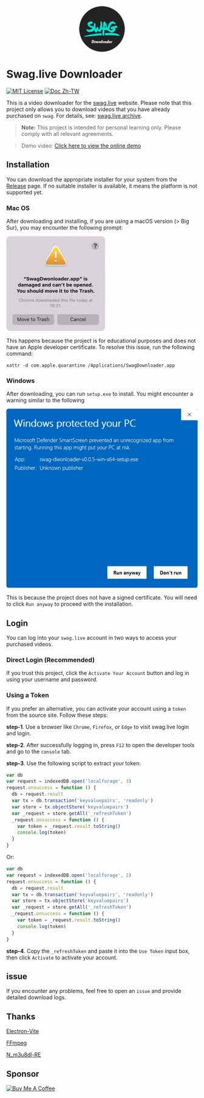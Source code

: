 <div align="center">
<img src="./zReadme/logo.png" style="height: 120px !important;width: 120px !important;" >
</div>

# Swag.live Downloader

[![MIT License](https://img.shields.io/badge/License-MIT-green.svg)](https://choosealicense.com/licenses/mit/) [![Doc Zh-TW](https://img.shields.io/badge/Doc-國語-blue.svg)](./zReadme/README-ZH-TW.md)

This is a video downloader for the [swag.live](https://swag.live) website. Please note that this project only allows you to download videos that you have already purchased on `swag`. For details, see: [swag.live archive](https://swag.live/archive?lang=en).

> **Note:** This project is intended for personal learning only. Please comply with all relevant agreements.

> Demo video: [Click here to view the online demo](https://www.dropbox.com/scl/fi/beb96ny2jmptsnq1n0y10/demo.mp4?rlkey=pdw0e9stgyl75wlbkbvf8qvn2&e=1&st=44mpr8ao&dl=0)

## Installation

You can download the appropriate installer for your system from the [Release](https://github.com/heyraCode/swagDownloader/releases) page. If no suitable installer is available, it means the platform is not supported yet.

### Mac OS

After downloading and installing, if you are using a macOS version (> Big Sur), you may encounter the following prompt:

![](./zReadme/mac-open-fail.png)

This happens because the project is for educational purposes and does not have an Apple developer certificate. To resolve this issue, run the following command:

```shell
xattr -d com.apple.quarantine /Applications/SwagDownloader.app
```

### Windows

After downloading, you can run `setup.exe` to install. You might encounter a warning similar to the following

![](./zReadme/win-open-fail.jpeg)

This is because the project does not have a signed certificate. You will need to click `Run anyway` to proceed with the installation.


## Login

You can log into your `swag.live` account in two ways to access your purchased videos.


### Direct Login (Recommended)

If you trust this project, click the `Activate Your Account` button and log in using your username and password.

### Using a Token

If you prefer an alternative, you can activate your account using a `token` from the source site. Follow these steps:

**step-1**. Use a browser like `Chrome`, `Firefox`, or `Edge` to visit swag.live login and login.

**step-2**. After successfully logging in, press `F12` to open the developer tools and go to the `console` tab.

**step-3**. Use the following script to extract your token:

```javascript
var db
var request = indexedDB.open('localforage', 3)
request.onsuccess = function () {
  db = request.result
  var tx = db.transaction('keyvaluepairs', 'readonly')
  var store = tx.objectStore('keyvaluepairs')
  var _request = store.getAll('_refreshToken')
  _request.onsuccess = function () {
    var token = _request.result.toString()
    console.log(token)
  }
}
```

Or:

```javascript
var db
var request = indexedDB.open('localforage', 2)
request.onsuccess = function () {
  db = request.result
  var tx = db.transaction('keyvaluepairs', 'readonly')
  var store = tx.objectStore('keyvaluepairs')
  var _request = store.getAll('_refreshToken')
  _request.onsuccess = function () {
    var token = _request.result.toString()
    console.log(token)
  }
}
```

**step-4**.  Copy the `_refreshToken` and paste it into the `Use Token` input box, then click `Activate` to activate your account.


## issue

If you encounter any problems, feel free to open an `issue` and provide detailed download logs.


## Thanks

[Electron-Vite](https://electron-vite.org/)

[FFmpeg](https://ffmpeg.org/)

[N_m3u8dl-RE](https://github.com/nilaoda/N_m3u8DL-RE)

## Sponsor

<a href="https://www.buymeacoffee.com/SwagDownloader" target="_blank"><img src="https://cdn.buymeacoffee.com/buttons/v2/default-yellow.png" alt="Buy Me A Coffee" style="height: 60px !important;width: 217px !important;" ></a>

